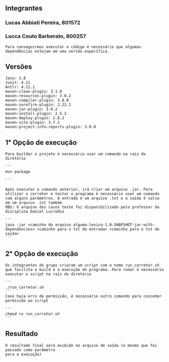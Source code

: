 ## Integrantes ##

### Lucas Abbiati Pereira, 801572 ###
### Lucca Couto Barberato, 800257 ###

    Para conseguirmos executar o código é necessário que algumas dependências estejam em uma versão específica.

## Versões ##
    Java: 1.8
    Junit: 4.11
    Antlr: 4.11.1
    maven-clean-plugin: 3.1.0
    maven-resources-plugin: 3.0.2
    maven-compiler-plugin: 3.8.0
    maven-surefire-plugin: 2.22.1
    maven-jar-plugin: 3.0.2
    maven-install-plugin: 2.5.2
    maven-deploy-plugin: 2.8.2
    maven-site-plugin: 3.7.1
    maven-project-info-reports-plugin: 3.0.0

## 1° Opção de execução ##
    Para buildar o projeto é necessário usar um comando na raiz do diretório

    ```
    mvn package
    
    ```

    Após executar o comando anterior, irá criar um arquivo .jar. Para utilizar o corretor e testar o programa é necessário usar um comando com alguns parâmetros. A entrada é um arquivo .txt e a saída é salva em um arquivo .txt também
    OBS: O arquivo dos casos teste foi disponibilizado pelo professor da disciplina Daniel Lucredio

    ```
    java -jar <caminho do arquivo alguma-lexico-1.0-SNAPSHOT-jar-with-dependencies> <caminho para o txt de entrada> <caminho para o txt de saída>
    ```

## 2° Opção de execução ##
    Os integrantes do grupo criaram um script com o nome run_corretor.sh que facilita o build e a execução do programa. Para rodar é necessário executar o script na raiz do diretório

    ```
    ./run_corretor.sh
    ```
    Caso haja erro de permissão, é necessário outro comando para conceder permissão ao script

    ```
    chmod +x run_corretor.sh
    ```
## Resultado ##
    O resultado final será exibido no arquivo de saída (o mesmo que foi passado como parâmetro 
    para a execução)
    